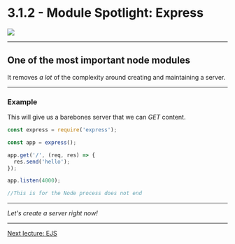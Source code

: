 # 3.1.2 - Module Spotlight: Express

<img src={express} style="min-width: 50%;" />

---

## One of the most important node modules

It removes _a lot_ of the complexity around creating and maintaining a server.

---

### Example

This will give us a barebones server that we can _GET_ content.

```js
const express = require('express');

const app = express();

app.get('/', (req, res) => {
  res.send('hello');
});

app.listen(4000);

//This is for the Node process does not end
```

---

_Let's create a server right now!_

---

[Next lecture: EJS](../lecture-3-ejs)
